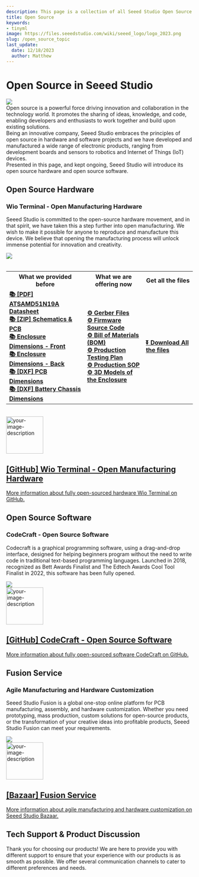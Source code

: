 ```yaml
---
description: This page is a collection of all Seeed Studio Open Source content.
title: Open Source
keywords:
- tinyml
image: https://files.seeedstudio.com/wiki/seeed_logo/logo_2023.png
slug: /open_source_topic
last_update:
  date: 12/18/2023
  author: Matthew
---
```


# Open Source in Seeed Studio

<div style={{textAlign:'center'}}><img src="https://files.seeedstudio.com/wiki/open_source_topic/open_source_topic.png" style={{width:1000, height:'auto'}}/></div>

<div>Open source is a powerful force driving innovation and collaboration in the technology world. It promotes the sharing of ideas, knowledge, and code, enabling developers and enthusiasts to work together and build upon existing solutions.</div> 
<div>Being an innovative company, Seeed Studio embraces the principles of open source in hardware and software projects and we have developed and manufactured a wide range of electronic products, ranging from development boards and sensors to robotics and Internet of Things (IoT) devices.</div>
<div>Presented in this page, and kept ongoing, Seeed Studio will introduce its open source hardware and open source software.</div>

## Open Source Hardware

### Wio Terminal - Open Manufacturing Hardware

Seeed Studio is committed to the open-source hardware movement, and in that spirit, we have taken this a step further into open manufacturing. We wish to make it possible for anyone to reproduce and manufacture this device. We believe that opening the manufacturing process will unlock immense potential for innovation and creativity.

<div style={{textAlign:'center'}}><img src="https://files.seeedstudio.com/wiki/open_source_topic/wio_terminal_full_image.png" style={{width:1000, height:'auto'}}/></div>

<br/>

<div class="table-center">
	<table align="center">
    <tr>
			<th>What we provided before</th>
			<th>What we are offering now</th>
      <th>Get all the files</th>
		</tr>
		<tr>
			<td><div style={{textAlign: 'left'}}><a href="https://files.seeedstudio.com/wiki/Wio-Terminal/res/ATSAMD51.pdf"><strong><span> 📚 [PDF] ATSAMD51N19A Datasheet</span></strong></a></div>
              <div style={{textAlign: 'left'}}><a href="https://files.seeedstudio.com/wiki/Wio-Terminal/res/Wio-Terminal_SCH&PCB.zip"><strong><span> 📚 [ZIP] Schematics & PCB</span></strong></a></div>
              <div style={{textAlign: 'left'}}><a href="https://files.seeedstudio.com/wiki/Wio-Terminal/res/Wio-Terminal-Main-V3.0-White-72x57x10.4mm.pdf"><strong><span> 📚 Enclosure Dimensions - Front</span></strong></a></div>
              <div style={{textAlign: 'left'}}><a href="https://files.seeedstudio.com/wiki/Wio-Terminal/res/Wio-Terminal-Main-Back-V3.0-White-72x57x7.1mm.pdf"><strong><span> 📚 Enclosure Dimensions - Back</span></strong></a></div>
              <div style={{textAlign: 'left'}}><a href="https://files.seeedstudio.com/wiki/Wio-Terminal/res/Wio-Terminal-PCB-V3.0.dxf"><strong><span> 📚 [DXF] PCB Dimensions</span></strong></a></div>
              <div style={{textAlign: 'left'}}><a href="https://files.seeedstudio.com/wiki/Wio-Terminal/res/Wio-Terminal-Chassis-Battery.dxf"><strong><span> 📚 [DXF] Battery Chassis Dimensions</span></strong></a></div>
      </td>
			<td><div style={{textAlign: 'left'}}><a href="https://github.com/Seeed-Studio/OSHW-WioTerminal/tree/main/02%20Gerber%20Files"><strong><span> ⚙️ Gerber Files</span></strong></a></div>
      <div style={{textAlign: 'left'}}><a href="https://github.com/Seeed-Studio/OSHW-WioTerminal/tree/main/03%20Firmware%20Source%20Code"><strong><span> ⚙️ Firmware Source Code</span></strong></a></div>
      <div style={{textAlign: 'left'}}><a href="https://github.com/Seeed-Studio/OSHW-WioTerminal/tree/main/04%20Bill%20of%20Materials%20(BOM)"><strong><span> ⚙️ Bill of Materials (BOM)</span></strong></a></div>
      <div style={{textAlign: 'left'}}><a href="https://github.com/Seeed-Studio/OSHW-WioTerminal/tree/main/05%20Production%20Testing%20Plan"><strong><span> ⚙️ Production Testing Plan</span></strong></a></div>
      <div style={{textAlign: 'left'}}><a href="https://github.com/Seeed-Studio/OSHW-WioTerminal/tree/main/06%20Production%20SOP"><strong><span> ⚙️ Production SOP</span></strong></a></div>
      <div style={{textAlign: 'left'}}><a href="https://github.com/Seeed-Studio/OSHW-WioTerminal/tree/main/07%203D%20Models%20of%20the%20Enclosure"><strong><span> ⚙️ 3D Models of the Enclosure</span></strong></a></div>
			</td>
			<td><a class="get_one_now_item" href="https://files.seeedstudio.com/wiki/open_source_topic/OSHW-WioTerminal.zip"><strong><span>⏬ Download All the files</span></strong></a>
			</td>
		</tr>
	</table>
</div>

<br/>

<a href="https://github.com/Seeed-Studio/OSHW-WioTerminal">
  <div className="custom-layout">
    <div className="custom-image">
     <img width="100" src="https://files.seeedstudio.com/wiki/Wio-Terminal/res/oshw-logo.svg" alt="your-image-description" />
    </div>
    <div className="custom-text">
      <h2>[GitHub] Wio Terminal - Open Manufacturing Hardware</h2>
      <p>More information about fully open-sourced hardware Wio Terminal on GitHub.</p>
    </div>
  </div>
</a>


## Open Source Software

### CodeCraft - Open Source Software

Codecraft is a graphical programming software, using a drag-and-drop interface, designed for helping beginners program without the need to write code in traditional text-based programming languages. Launched in 2018, recognized as Bett Awards Finalist and The Edtech Awards Cool Tool Finalist in 2022, this software has been fully opened.

<div style={{textAlign:'center'}}><img src="https://files.seeedstudio.com/wiki/open_source_topic/codecraft.png" style={{width:1000, height:'auto'}}/></div>

<a href="https://github.com/Seeed-Studio/CodeCraft">
  <div className="custom-layout">
    <div className="custom-image">
     <img width="100" src="https://files.seeedstudio.com/wiki/open_source_topic/open_source_logo.png" alt="your-image-description" />
    </div>
    <div className="custom-text">
      <h2>[GitHub] CodeCraft - Open Source Software</h2>
      <p>More information about fully open-sourced software CodeCraft on GitHub.</p>
    </div>
  </div>
</a>

## Fusion Service

### Agile Manufacturing and Hardware Customization

Seeed Studio Fusion is a global one-stop online platform for PCB manufacturing, assembly, and hardware customization. Whether you need prototyping, mass production, custom solutions for open-source products, or the transformation of your creative ideas into profitable products, Seeed Studio Fusion can meet your requirements.

<div style={{textAlign:'center'}}><img src="https://files.seeedstudio.com/wiki/open_source_topic/fusion_service.png" style={{width:1000, height:'auto'}}/></div>

<a href="https://www.seeedstudio.com/fusion.html">
  <div className="custom-layout">
    <div className="custom-image">
     <img width="100" src="https://files.seeedstudio.com/wiki/open_source_topic/seeed_studio logo.png" alt="your-image-description" />
    </div>
    <div className="custom-text">
      <h2>[Bazaar] Fusion Service</h2>
      <p>More information about agile manufacturing and hardware customization on Seeed Studio Bazaar.</p>
    </div>
  </div>
</a>

## Tech Support & Product Discussion

Thank you for choosing our products! We are here to provide you with different support to ensure that your experience with our products is as smooth as possible. We offer several communication channels to cater to different preferences and needs.

<div class="table-center">
  <div class="button_tech_support_container">
  <a href="https://forum.seeedstudio.com/" class="button_forum"></a> 
  <a href="https://www.seeedstudio.com/contacts" class="button_email"></a>
</div>

<div class="button_tech_support_container">
  <a href="https://discord.gg/eWkprNDMU7" class="button_discord"></a> 
  <a href="https://github.com/Seeed-Studio/wiki-documents/discussions/69" class="button_discussion"></a>
  </div>
</div>

